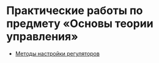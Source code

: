 # Практические работы по предмету «Основы теории управления»

* [Методы настройки регуляторов](lab1)
